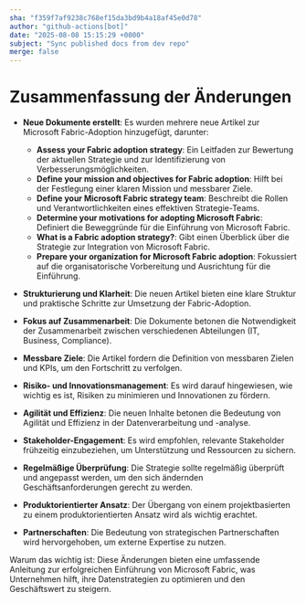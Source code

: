 ```yaml
---
sha: "f359f7af9238c768ef15da3bd9b4a18af45e0d78"
author: "github-actions[bot]"
date: "2025-08-08 15:15:29 +0000"
subject: "Sync published docs from dev repo"
merge: false
---
```


# Zusammenfassung der Änderungen

- **Neue Dokumente erstellt**: Es wurden mehrere neue Artikel zur Microsoft Fabric-Adoption hinzugefügt, darunter:
  - **Assess your Fabric adoption strategy**: Ein Leitfaden zur Bewertung der aktuellen Strategie und zur Identifizierung von Verbesserungsmöglichkeiten.
  - **Define your mission and objectives for Fabric adoption**: Hilft bei der Festlegung einer klaren Mission und messbarer Ziele.
  - **Define your Microsoft Fabric strategy team**: Beschreibt die Rollen und Verantwortlichkeiten eines effektiven Strategie-Teams.
  - **Determine your motivations for adopting Microsoft Fabric**: Definiert die Beweggründe für die Einführung von Microsoft Fabric.
  - **What is a Fabric adoption strategy?**: Gibt einen Überblick über die Strategie zur Integration von Microsoft Fabric.
  - **Prepare your organization for Microsoft Fabric adoption**: Fokussiert auf die organisatorische Vorbereitung und Ausrichtung für die Einführung.

- **Strukturierung und Klarheit**: Die neuen Artikel bieten eine klare Struktur und praktische Schritte zur Umsetzung der Fabric-Adoption.

- **Fokus auf Zusammenarbeit**: Die Dokumente betonen die Notwendigkeit der Zusammenarbeit zwischen verschiedenen Abteilungen (IT, Business, Compliance).

- **Messbare Ziele**: Die Artikel fordern die Definition von messbaren Zielen und KPIs, um den Fortschritt zu verfolgen.

- **Risiko- und Innovationsmanagement**: Es wird darauf hingewiesen, wie wichtig es ist, Risiken zu minimieren und Innovationen zu fördern.

- **Agilität und Effizienz**: Die neuen Inhalte betonen die Bedeutung von Agilität und Effizienz in der Datenverarbeitung und -analyse.

- **Stakeholder-Engagement**: Es wird empfohlen, relevante Stakeholder frühzeitig einzubeziehen, um Unterstützung und Ressourcen zu sichern.

- **Regelmäßige Überprüfung**: Die Strategie sollte regelmäßig überprüft und angepasst werden, um den sich ändernden Geschäftsanforderungen gerecht zu werden.

- **Produktorientierter Ansatz**: Der Übergang von einem projektbasierten zu einem produktorientierten Ansatz wird als wichtig erachtet.

- **Partnerschaften**: Die Bedeutung von strategischen Partnerschaften wird hervorgehoben, um externe Expertise zu nutzen.

Warum das wichtig ist: Diese Änderungen bieten eine umfassende Anleitung zur erfolgreichen Einführung von Microsoft Fabric, was Unternehmen hilft, ihre Datenstrategien zu optimieren und den Geschäftswert zu steigern.

